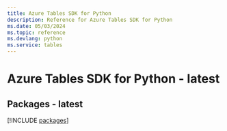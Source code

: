 ```yaml
---
title: Azure Tables SDK for Python
description: Reference for Azure Tables SDK for Python
ms.date: 05/03/2024
ms.topic: reference
ms.devlang: python
ms.service: tables
---
```

# Azure Tables SDK for Python - latest
## Packages - latest
[!INCLUDE [packages](tables-index.md)]